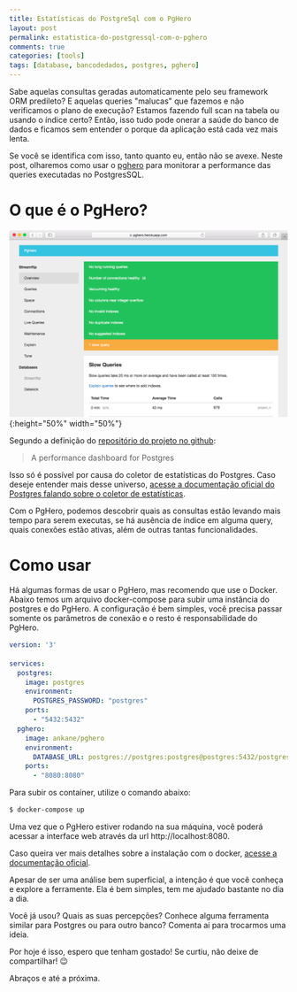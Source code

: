```yaml
---
title: Estatísticas do PostgreSql com o PgHero
layout: post
permalink: estatistica-do-postgressql-com-o-pghero
comments: true
categories: [tools]
tags: [database, bancodedados, postgres, pghero]  
---
```

Sabe aquelas consultas geradas automaticamente pelo seu framework ORM predileto? E aquelas queries "malucas" que fazemos e não verificamos o plano de execução? Estamos fazendo full scan na tabela ou usando o índice certo? Então, isso tudo pode onerar a saúde do banco de dados e ficamos sem entender o porque da aplicação está cada vez mais lenta.

Se você se identifica com isso, tanto quanto eu, então não se avexe. Neste post, olharemos como usar o [pghero](https://github.com/ankane/pghero) para monitorar a performance das queries executadas no PostgresSQL.
<!--more-->

# O que é o PgHero?

![PgHero Dashboard](/img/pghero.png){:height="50%" width="50%"}


Segundo a definição do [repositório do projeto no github](https://github.com/ankane/pghero): 
> A performance dashboard for Postgres

Isso só é possível por causa do coletor de estatísticas do Postgres. Caso deseje entender mais desse universo, [acesse a documentação oficial do Postgres falando sobre o coletor de estatísticas](https://www.postgresql.org/docs/9.6/monitoring-stats.html).

Com o PgHero, podemos descobrir quais as consultas estão levando mais tempo para serem executas, se há ausência de índice em alguma query, quais conexões estão ativas, além de outras tantas funcionalidades.

# Como usar

Há algumas formas de usar o PgHero, mas recomendo que use o Docker. Abaixo temos um arquivo docker-compose para subir uma instância do postgres e do PgHero. A configuração é bem simples, você precisa passar somente os parâmetros de conexâo e o resto é responsabilidade do PgHero.

```yaml
version: '3'

services:
  postgres:
    image: postgres
    environment:
      POSTGRES_PASSWORD: "postgres"
    ports:
      - "5432:5432"
  pghero:
    image: ankane/pghero
    environment:
      DATABASE_URL: postgres://postgres:postgres@postgres:5432/postgres
    ports:
      - "8080:8080"
```

Para subir os container, utilize o comando abaixo:

```sh
$ docker-compose up
```

Uma vez que o PgHero estiver rodando na sua máquina, você poderá acessar a interface web através da url http://localhost:8080. 

Caso queira ver mais detalhes sobre a instalação com o docker, [acesse a documentação oficial](https://github.com/ankane/pghero/blob/master/guides/Docker.md).

Apesar de ser uma análise bem superficial, a intenção é que você conheça e explore a ferramente. Ela é bem simples, tem me ajudado bastante no dia a dia.

Você já usou? Quais as suas percepções? Conhece alguma ferramenta similar para Postgres ou para outro banco? Comenta aí para trocarmos uma ideia.

Por hoje é isso, espero que tenham gostado! Se curtiu, não deixe de compartilhar! 😉

Abraços e até a próxima.
